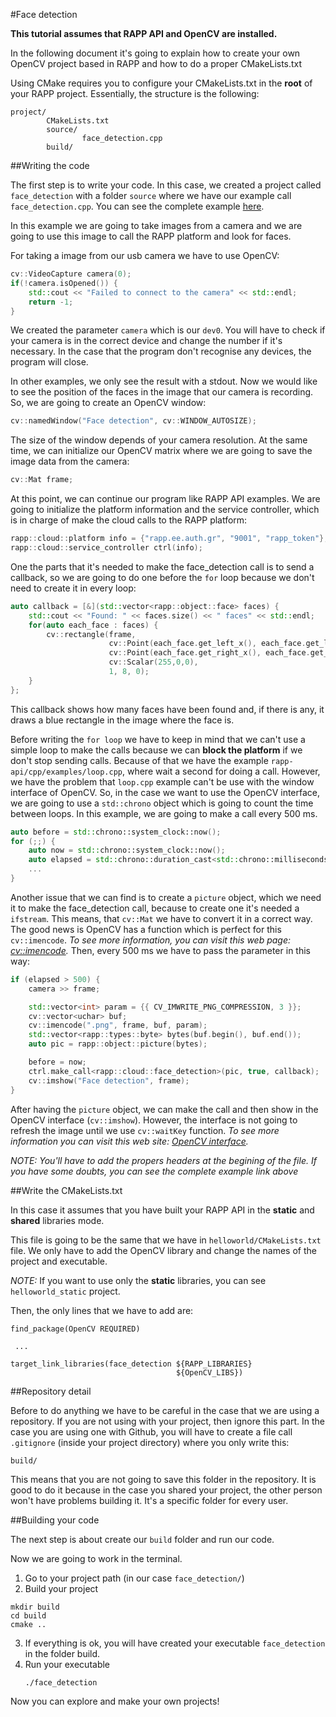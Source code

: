 #Face detection

**This tutorial assumes that RAPP API and OpenCV are installed.**

In the following document it's going to explain how to create your own OpenCV project
based in RAPP and how to do a proper CMakeLists.txt

Using CMake requires you to configure your CMakeLists.txt in the **root** of your RAPP project.
Essentially, the structure is the following:

```
project/
        CMakeLists.txt
        source/
                face_detection.cpp
        build/
```

##Writing the code

The first step is to write your code.
In this case, we created a project called `face_detection` with a folder `source` where we have our
example call `face_detection.cpp`.
You can see the complete example [here](source/face_detection.cpp).

In this example we are going to take images from a camera and we are going to use this image
to call the RAPP platform and look for faces.

For taking a image from our usb camera we have to use OpenCV:

```cpp
cv::VideoCapture camera(0); 
if(!camera.isOpened()) { 
    std::cout << "Failed to connect to the camera" << std::endl;
    return -1;
}
```

We created the parameter `camera` which is our `dev0`. You will have to check if your camera is
in the correct device and change the number if it's necessary. In the case that the program
don't recognise any devices, the program will close.

In other examples, we only see the result with a stdout. Now we would like to see the position
of the faces in the image that our camera is recording. So, we are going to create an OpenCV window:

```cpp
cv::namedWindow("Face detection", cv::WINDOW_AUTOSIZE);
```

The size of the window depends of your camera resolution.
At the same time, we can initialize our OpenCV matrix where we are going to save the image data
from the camera:

```cpp
cv::Mat frame;
```

At this point, we can continue our program like RAPP API examples.
We are going to initialize the platform information and the service controller, which is in charge
of make the cloud calls to the RAPP platform:

```cpp
rapp::cloud::platform info = {"rapp.ee.auth.gr", "9001", "rapp_token"}; 
rapp::cloud::service_controller ctrl(info);
```

One the parts that it's needed to make the face_detection call is to send a callback, 
so we are going to do one before the `for` loop because we don't need to create it in every loop:

```cpp
auto callback = [&](std::vector<rapp::object::face> faces) { 
    std::cout << "Found: " << faces.size() << " faces" << std::endl; 
    for(auto each_face : faces) {
        cv::rectangle(frame,
                      cv::Point(each_face.get_left_x(), each_face.get_left_y()),
                      cv::Point(each_face.get_right_x(), each_face.get_right_x()),
                      cv::Scalar(255,0,0),
                      1, 8, 0);
    }
};
```

This callback shows how many faces have been found and, if there is any, 
it draws a blue rectangle in the image where the face is.

Before writing the `for loop` we have to keep in mind that we can't use a simple loop
to make the calls because we can **block the platform** if we don't stop sending calls. 
Because of that we have the example `rapp-api/cpp/examples/loop.cpp`, where wait a second 
for doing a call. However, we have the problem that `loop.cpp` example can't be use with
the window interface of OpenCV. So, in the case we want to use the OpenCV interface, we are
going to use a `std::chrono` object which is going to count the time between loops.
In this example, we are going to make a call every 500 ms.

```cpp
auto before = std::chrono::system_clock::now();
for (;;) {
    auto now = std::chrono::system_clock::now();
    auto elapsed = std::chrono::duration_cast<std::chrono::milliseconds>(now - before).count(); 
    ...
}
```

Another issue that we can find is to create a `picture` object, which we need it to make the face_detection call,
because to create one it's needed a `ifstream`. This means, that `cv::Mat` we have to convert it in a correct way. 
The good news is OpenCV has a function which is perfect for this `cv::imencode`.
*To see more information, you can visit this web page: [cv::imencode](http://docs.opencv.org/2.4/modules/highgui/doc/reading_and_writing_images_and_video.html).*
Then, every 500 ms we have to pass the parameter in this way:

```cpp
if (elapsed > 500) {
    camera >> frame;

    std::vector<int> param = {{ CV_IMWRITE_PNG_COMPRESSION, 3 }};
    cv::vector<uchar> buf;
    cv::imencode(".png", frame, buf, param);
    std::vector<rapp::types::byte> bytes(buf.begin(), buf.end());
    auto pic = rapp::object::picture(bytes);

    before = now;
    ctrl.make_call<rapp::cloud::face_detection>(pic, true, callback);
    cv::imshow("Face detection", frame);
}
```

After having the `picture` object, we can make the call and then show in the OpenCV interface (`cv::imshow`).
However, the interface is not going to refresh the image until we use `cv::waitKey` function.
*To see more information you can visit this web site: [OpenCV interface](http://docs.opencv.org/2.4/modules/highgui/doc/user_interface.html).*

*NOTE: You'll have to add the propers headers at the begining of the file. If you have some doubts, you can see the complete example link above*

##Write the CMakeLists.txt

In this case it assumes that you have built your RAPP API in the **static** and **shared** libraries mode.

This file is going to be the same that we have in `helloworld/CMakeLists.txt` file.
We only have to add the OpenCV library and change the names of the project and executable.

*NOTE:* If you want to use only the **static** libraries, you can see `helloworld_static` project.

Then, the only lines that we have to add are:

```
find_package(OpenCV REQUIRED)

 ...

target_link_libraries(face_detection ${RAPP_LIBRARIES}
                                     ${OpenCV_LIBS})

```

##Repository detail

Before to do anything we have to be careful in the case that we are using a repository.
If you are not using with your project, then ignore this part.
In the case you are using one with Github, you will have to create a file call `.gitignore`
(inside your project directory) where you only write this:

```
build/
```

This means that you are not going to save this folder in the repository. It is good to do it
because in the case you shared your project, the other person won't have problems building it.
It's a specific folder for every user.

##Building your code

The next step is about create our `build` folder and run our code.

Now we are going to work in the terminal.

1. Go to your project path (in our case `face_detection/`)
2. Build your project
```
mkdir build
cd build 
cmake ..
```

3. If everything is ok, you will have created your executable `face_detection` in the folder build.
4. Run your executable
    ```
    ./face_detection
    ```

Now you can explore and make your own projects!
